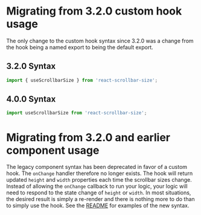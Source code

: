 # Migrating from 3.2.0 custom hook usage

The only change to the custom hook syntax since 3.2.0 was a change from the hook being a named export to being the default export.

## 3.2.0 Syntax

```ts
import { useScrollbarSize } from 'react-scrollbar-size';
```

## 4.0.0 Syntax

```ts
import useScrollbarSize from 'react-scrollbar-size';
```

# Migrating from 3.2.0 and earlier component usage

The legacy component syntax has been deprecated in favor of a custom hook. The `onChange` handler therefore no longer exists. The hook will return updated `height` and `width` properties each time the scrollbar sizes change. Instead of allowing the `onChange` callback to run your logic, your logic will need to respond to the state change of `height` or `width`. In most situations, the desired result is simply a re-render and there is nothing more to do than to simply use the hook. See the [README](README.md) for examples of the new syntax.
